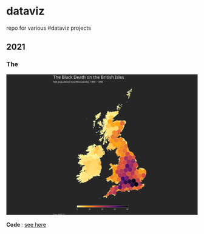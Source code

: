 # dataviz
repo for various #dataviz projects


## 2021

### The
<img src="https://github.com/jvieroe/dataviz/blob/main/2021/plague_british/black-death_british.svg?raw=true" alt="" width="650">


<b> Code </b>: <a href="https://github.com/jvieroe/dataviz/blob/main/2021/plague_british/uk_hyde.R"> see here </a>

